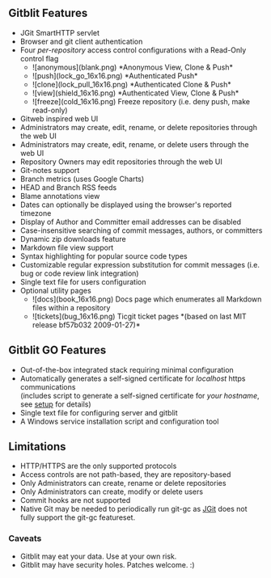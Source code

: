 ## Gitblit Features
- JGit SmartHTTP servlet
- Browser and git client authentication
- Four *per-repository* access control configurations with a Read-Only control flag
    <ul class='noBullets'>
    <li>![anonymous](blank.png) *Anonymous View, Clone & Push*</li>
    <li>![push](lock_go_16x16.png) *Authenticated Push*</li>
    <li>![clone](lock_pull_16x16.png) *Authenticated Clone & Push*</li>
    <li>![view](shield_16x16.png) *Authenticated View, Clone & Push*</li>
    <li>![freeze](cold_16x16.png) Freeze repository (i.e. deny push, make read-only)
    </ul>
- Gitweb inspired web UI
- Administrators may create, edit, rename, or delete repositories through the web UI
- Administrators may create, edit, rename, or delete users through the web UI
- Repository Owners may edit repositories through the web UI
- Git-notes support
- Branch metrics (uses Google Charts)
- HEAD and Branch RSS feeds
- Blame annotations view
- Dates can optionally be displayed using the browser's reported timezone
- Display of Author and Committer email addresses can be disabled
- Case-insensitive searching of commit messages, authors, or committers
- Dynamic zip downloads feature
- Markdown file view support
- Syntax highlighting for popular source code types
- Customizable regular expression substitution for commit messages (i.e. bug or code review link integration)
- Single text file for users configuration
- Optional utility pages
    <ul class='noBullets'>
    <li>![docs](book_16x16.png) Docs page which enumerates all Markdown files within a repository</li>
    <li>![tickets](bug_16x16.png) Ticgit ticket pages *(based on last MIT release bf57b032 2009-01-27)*</li>
    </ul>

## Gitblit GO Features
- Out-of-the-box integrated stack requiring minimal configuration
- Automatically generates a self-signed certificate for *localhost* https communications<br/>(includes script to generate a self-signed certificate for *your hostname*, see [setup](/setup.html) for details)
- Single text file for configuring server and gitblit
- A Windows service installation script and configuration tool

## Limitations
- HTTP/HTTPS are the only supported protocols
- Access controls are not path-based, they are repository-based
- Only Administrators can create, rename or delete repositories
- Only Administrators can create, modify or delete users
- Commit hooks are not supported
- Native Git may be needed to periodically run git-gc as [JGit][jgit] does not fully support the git-gc featureset.

### Caveats
- Gitblit may eat your data.  Use at your own risk.
- Gitblit may have security holes.  Patches welcome.  :)

[jgit]: http://eclipse.org/jgit "Eclipse JGit Site"